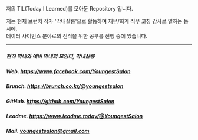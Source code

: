 
저의 TIL(Today I Learned)를 모아둔 Repository 입니다.

저는 현재 브런치 작가 '막내살롱'으로 활동하며 재무/회계 직무 코칭 강사로 일하는 동시에, <br>
데이터 사이언스 분야로의 전직을 위한 공부를 진행 중에 있습니다.

------------------------------------------------------------------

##### 현직 막내와 예비 막내의 모임터, 막내살롱

##### Web. https://www.facebook.com/YoungestSalon
##### Brunch. https://brunch.co.kr/@youngestsalon
##### GitHub. https://github.com/YoungestSalon
##### Leadme. https://www.leadme.today/@YoungestSalon
##### Mail. youngestsalon@gmail.com
